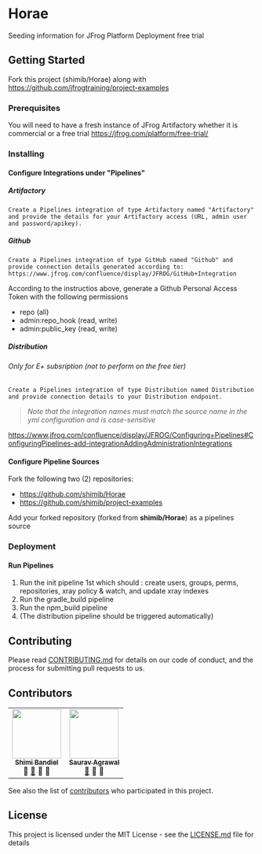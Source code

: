 # Horae

Seeding information for JFrog Platform Deployment free trial

## Getting Started

Fork this project (shimib/Horae) along with https://github.com/jfrogtraining/project-examples

### Prerequisites

You will need to have a fresh instance of JFrog Artifactory whether it is commercial or a free trial
https://jfrog.com/platform/free-trial/


### Installing

#### Configure Integrations under "Pipelines"
#####  Artifactory
    Create a Pipelines integration of type Artifactory named "Artifactory" and provide the details for your Artifactory access (URL, admin user and password/apikey).

##### Github 
    Create a Pipelines integration of type GitHub named "Github" and provide connection details generated according to: https://www.jfrog.com/confluence/display/JFROG/GitHub+Integration

According to the instructios above, generate a Github Personal Access Token with the following permissions
* repo (all)
* admin:repo_hook (read, write)
* admin:public_key (read, write)
  
##### Distribution
###### Only for E+ subsription (not to perform on the free tier)
    Create a Pipelines integration of type Distribution named Distribution and provide connection details to your Distribution endpoint.
  
  
 > *Note that the integration names must match the source name in the yml configuration and is case-sensitive*
 
 https://www.jfrog.com/confluence/display/JFROG/Configuring+Pipelines#ConfiguringPipelines-add-integrationAddingAdministrationIntegrations
 
 
#### Configure Pipeline Sources
Fork the following two (2) repositories:
  
  * https://github.com/shimib/Horae
  * https://github.com/shimib/project-examples
  
Add your forked repository (forked from **shimib/Horae**) as a pipelines source
  

### Deployment

#### Run Pipelines
  1. Run the init pipeline 1st which should : create users, groups, perms, repositories, xray policy & watch, and update xray indexes
  2. Run the gradle_build pipeline
  3. Run the npm_build pipeline
  4. (The distribution pipeline should be triggered automatically)

## Contributing

Please read [CONTRIBUTING.md](https://github.com/shimib/Horae/blob/master/CONTRIBUTING.md) for details on our code of conduct, and the process for submitting pull requests to us.

## Contributors

<!-- ALL-CONTRIBUTORS-LIST:START - Do not remove or modify this section -->
<!-- prettier-ignore-start -->
<!-- markdownlint-disable -->
<table>
  <tr>
    <td align="center"><a href="https://github.com/shimib"><img src="https://avatars0.githubusercontent.com/u/2115093?s=400&u=83fe53677b3bbabf095ac89911d7ccccbb756f65&v=4" width="100px;" alt=""/><br /><sub><b>Shimi Bandiel</b></sub></a><br /><a title="Answering Questions">💬</a> <a href="https://github.com/shimib/Horae/commits?author=shimib" title="Documentation">📖</a> <a title="Reviewed Pull Requests">👀</a> <a title="Talks">📢</a></td>

<td align="center"><a href="https://github.com/sauravthefrog"><img src="https://avatars1.githubusercontent.com/u/61025719?s=400&u=2ff91a2ea0b176d1bd10e0acc3c44c50e4a5bb24&v=4" width="100px;" alt=""/><br /><sub><b>Saurav Agrawal</b></sub></a><br /><a href="https://github.com/shimib/Horae/commits?author=sauravthefrog" title="Documentation">📖</a> <a title="Reviewed Pull Requests">👀</a> <a title="Tools">🔧</a></td>
  </tr>
 </table>
 <!-- markdownlint-enable -->
<!-- prettier-ignore-end -->
<!-- ALL-CONTRIBUTORS-LIST:END -->

See also the list of [contributors](https://github.com/shimib/Horae/blob/master/contributors.md) who participated in this project.

## License

This project is licensed under the MIT License - see the [LICENSE.md](https://github.com/shimib/Horae/blob/master/LICENSE.md) file for details
